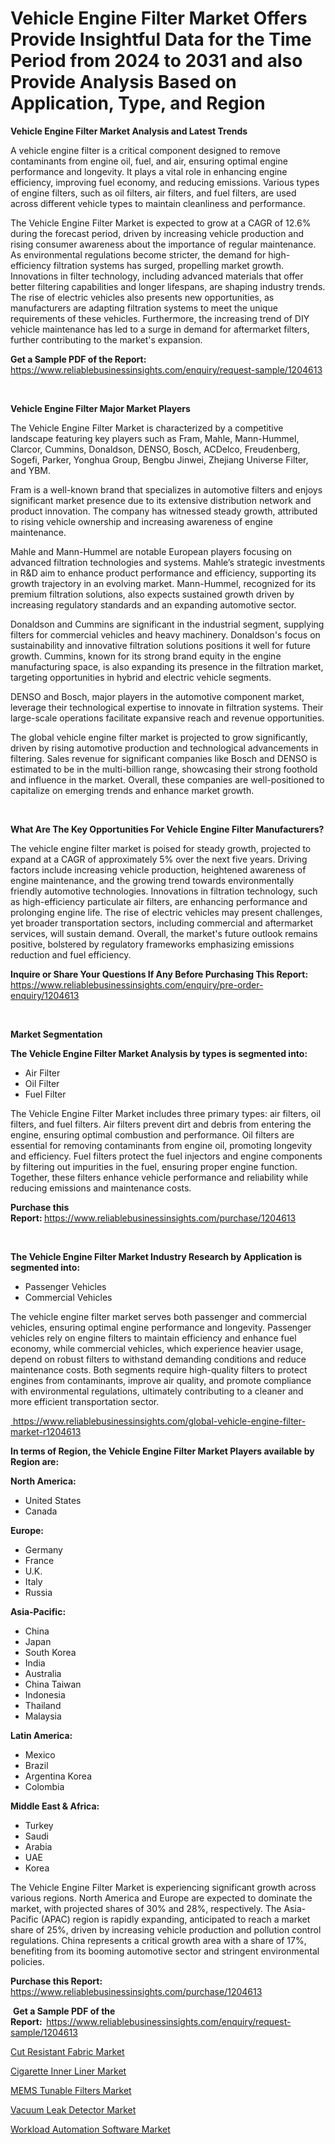 <p><h1>Vehicle Engine Filter Market Offers Provide Insightful Data for the Time Period from 2024 to 2031 and also Provide Analysis Based on Application, Type, and Region</h1></p><p><strong>Vehicle Engine Filter Market Analysis and Latest Trends</strong></p>
<p><p>A vehicle engine filter is a critical component designed to remove contaminants from engine oil, fuel, and air, ensuring optimal engine performance and longevity. It plays a vital role in enhancing engine efficiency, improving fuel economy, and reducing emissions. Various types of engine filters, such as oil filters, air filters, and fuel filters, are used across different vehicle types to maintain cleanliness and performance.</p><p>The Vehicle Engine Filter Market is expected to grow at a CAGR of 12.6% during the forecast period, driven by increasing vehicle production and rising consumer awareness about the importance of regular maintenance. As environmental regulations become stricter, the demand for high-efficiency filtration systems has surged, propelling market growth. Innovations in filter technology, including advanced materials that offer better filtering capabilities and longer lifespans, are shaping industry trends. The rise of electric vehicles also presents new opportunities, as manufacturers are adapting filtration systems to meet the unique requirements of these vehicles. Furthermore, the increasing trend of DIY vehicle maintenance has led to a surge in demand for aftermarket filters, further contributing to the market's expansion.</p></p>
<p><strong>Get a Sample PDF of the Report:&nbsp;</strong> <a href="https://www.reliablebusinessinsights.com/enquiry/request-sample/1204613?utm_campaign=1109&utm_medium=2&utm_source=Github&utm_content=ia&utm_term=19102024&utm_id=vehicle-engine-filter">https://www.reliablebusinessinsights.com/enquiry/request-sample/1204613</a></p>
<p>&nbsp;</p>
<p><strong>Vehicle Engine Filter Major Market Players</strong></p>
<p><p>The Vehicle Engine Filter Market is characterized by a competitive landscape featuring key players such as Fram, Mahle, Mann-Hummel, Clarcor, Cummins, Donaldson, DENSO, Bosch, ACDelco, Freudenberg, Sogefi, Parker, Yonghua Group, Bengbu Jinwei, Zhejiang Universe Filter, and YBM.</p><p>Fram is a well-known brand that specializes in automotive filters and enjoys significant market presence due to its extensive distribution network and product innovation. The company has witnessed steady growth, attributed to rising vehicle ownership and increasing awareness of engine maintenance.</p><p>Mahle and Mann-Hummel are notable European players focusing on advanced filtration technologies and systems. Mahle’s strategic investments in R&D aim to enhance product performance and efficiency, supporting its growth trajectory in an evolving market. Mann-Hummel, recognized for its premium filtration solutions, also expects sustained growth driven by increasing regulatory standards and an expanding automotive sector.</p><p>Donaldson and Cummins are significant in the industrial segment, supplying filters for commercial vehicles and heavy machinery. Donaldson's focus on sustainability and innovative filtration solutions positions it well for future growth. Cummins, known for its strong brand equity in the engine manufacturing space, is also expanding its presence in the filtration market, targeting opportunities in hybrid and electric vehicle segments.</p><p>DENSO and Bosch, major players in the automotive component market, leverage their technological expertise to innovate in filtration systems. Their large-scale operations facilitate expansive reach and revenue opportunities.</p><p>The global vehicle engine filter market is projected to grow significantly, driven by rising automotive production and technological advancements in filtering. Sales revenue for significant companies like Bosch and DENSO is estimated to be in the multi-billion range, showcasing their strong foothold and influence in the market. Overall, these companies are well-positioned to capitalize on emerging trends and enhance market growth.</p></p>
<p>&nbsp;</p>
<p><strong>What Are The Key Opportunities For Vehicle Engine Filter Manufacturers?</strong></p>
<p><p>The vehicle engine filter market is poised for steady growth, projected to expand at a CAGR of approximately 5% over the next five years. Driving factors include increasing vehicle production, heightened awareness of engine maintenance, and the growing trend towards environmentally friendly automotive technologies. Innovations in filtration technology, such as high-efficiency particulate air filters, are enhancing performance and prolonging engine life. The rise of electric vehicles may present challenges, yet broader transportation sectors, including commercial and aftermarket services, will sustain demand. Overall, the market's future outlook remains positive, bolstered by regulatory frameworks emphasizing emissions reduction and fuel efficiency.</p></p>
<p><strong>Inquire or Share Your Questions If Any Before Purchasing This Report:</strong> <a href="https://www.reliablebusinessinsights.com/enquiry/pre-order-enquiry/1204613?utm_campaign=1109&utm_medium=2&utm_source=Github&utm_content=ia&utm_term=19102024&utm_id=vehicle-engine-filter">https://www.reliablebusinessinsights.com/enquiry/pre-order-enquiry/1204613</a></p>
<p>&nbsp;</p>
<p><strong>Market Segmentation</strong></p>
<p><strong>The Vehicle Engine Filter Market Analysis by types is segmented into:</strong></p>
<p><ul><li>Air Filter</li><li>Oil Filter</li><li>Fuel Filter</li></ul></p>
<p><p>The Vehicle Engine Filter Market includes three primary types: air filters, oil filters, and fuel filters. Air filters prevent dirt and debris from entering the engine, ensuring optimal combustion and performance. Oil filters are essential for removing contaminants from engine oil, promoting longevity and efficiency. Fuel filters protect the fuel injectors and engine components by filtering out impurities in the fuel, ensuring proper engine function. Together, these filters enhance vehicle performance and reliability while reducing emissions and maintenance costs.</p></p>
<p><strong>Purchase this Report:&nbsp;</strong><a href="https://www.reliablebusinessinsights.com/purchase/1204613?utm_campaign=1109&utm_medium=2&utm_source=Github&utm_content=ia&utm_term=19102024&utm_id=vehicle-engine-filter">https://www.reliablebusinessinsights.com/purchase/1204613</a></p>
<p>&nbsp;</p>
<p><strong>The Vehicle Engine Filter Market Industry Research by Application is segmented into:</strong></p>
<p><ul><li>Passenger Vehicles</li><li>Commercial Vehicles</li></ul></p>
<p><p>The vehicle engine filter market serves both passenger and commercial vehicles, ensuring optimal engine performance and longevity. Passenger vehicles rely on engine filters to maintain efficiency and enhance fuel economy, while commercial vehicles, which experience heavier usage, depend on robust filters to withstand demanding conditions and reduce maintenance costs. Both segments require high-quality filters to protect engines from contaminants, improve air quality, and promote compliance with environmental regulations, ultimately contributing to a cleaner and more efficient transportation sector.</p></p>
<p><a href="https://www.reliablebusinessinsights.com/global-vehicle-engine-filter-market-r1204613?utm_campaign=1109&utm_medium=2&utm_source=Github&utm_content=ia&utm_term=19102024&utm_id=vehicle-engine-filter">&nbsp;https://www.reliablebusinessinsights.com/global-vehicle-engine-filter-market-r1204613</a></p>
<p><strong>In terms of Region, the Vehicle Engine Filter Market Players available by Region are:</strong></p>
<p>
    <p> <strong> North America: </strong>
        <ul>
            <li>United States</li>
            <li>Canada</li>
        </ul>
        </p> 
    <p> <strong> Europe: </strong>
        <ul>
            <li>Germany</li>
            <li>France</li>
            <li>U.K.</li>
            <li>Italy</li>
            <li>Russia</li>
        </ul>
        </p> 
    <p> <strong> Asia-Pacific: </strong>
        <ul>
            <li>China</li>
            <li>Japan</li>
            <li>South Korea</li>
            <li>India</li>
            <li>Australia</li>
            <li>China Taiwan</li>
            <li>Indonesia</li>
            <li>Thailand</li>
            <li>Malaysia</li>
        </ul>
        </p> 
    <p> <strong> Latin America: </strong>
        <ul>
            <li>Mexico</li>
            <li>Brazil</li>
            <li>Argentina Korea</li>
            <li>Colombia</li>
        </ul>
        </p> 
    <p> <strong> Middle East & Africa: </strong>
        <ul>
            <li>Turkey</li>
            <li>Saudi</li>
            <li>Arabia</li>
            <li>UAE</li>
            <li>Korea</li>
        </ul>
    </p>
    </p>
<p><p>The Vehicle Engine Filter Market is experiencing significant growth across various regions. North America and Europe are expected to dominate the market, with projected shares of 30% and 28%, respectively. The Asia-Pacific (APAC) region is rapidly expanding, anticipated to reach a market share of 25%, driven by increasing vehicle production and pollution control regulations. China represents a critical growth area with a share of 17%, benefiting from its booming automotive sector and stringent environmental policies.</p></p>
<p><strong>Purchase this Report: </strong><a href="https://www.reliablebusinessinsights.com/purchase/1204613?utm_campaign=1109&utm_medium=2&utm_source=Github&utm_content=ia&utm_term=19102024&utm_id=vehicle-engine-filter">https://www.reliablebusinessinsights.com/purchase/1204613</a></p>
<p>&nbsp;<strong>Get a Sample PDF of the Report:&nbsp;&nbsp;</strong><a href="https://www.reliablebusinessinsights.com/enquiry/request-sample/1204613?utm_campaign=1109&utm_medium=2&utm_source=Github&utm_content=ia&utm_term=19102024&utm_id=vehicle-engine-filter">https://www.reliablebusinessinsights.com/enquiry/request-sample/1204613</a></p>
<p><strong></strong></p>
<p><p><a href="https://medium.com/@hegwervaemeruk/global-cut-resistant-fabric-market-exploring-market-share-market-trends-and-future-growth-1e91b2c86f8a?postPublishedType=repub&utm_campaign=1109&utm_medium=2&utm_source=Github&utm_content=ia&utm_term=19102024&utm_id=vehicle-engine-filter">Cut Resistant Fabric Market</a></p><p><a href="https://github.com/seraphinaqist/Market-Research-Report-List-1/blob/main/cigarette-inner-liner-market.md?utm_campaign=1109&utm_medium=2&utm_source=Github&utm_content=ia&utm_term=19102024&utm_id=vehicle-engine-filter">Cigarette Inner Liner Market</a></p><p><a href="https://www.linkedin.com/pulse/global-mems-tunable-filters-market-analysis-trends-forecasts-2uvqf?utm_campaign=1109&utm_medium=2&utm_source=Github&utm_content=ia&utm_term=19102024&utm_id=vehicle-engine-filter">MEMS Tunable Filters Market</a></p><p><a href="https://issuu.com/reportprime-2/docs/vacuum-leak-detector-market-size-20_99d0da8c31b4f2?utm_campaign=1109&utm_medium=2&utm_source=Github&utm_content=ia&utm_term=19102024&utm_id=vehicle-engine-filter">Vacuum Leak Detector Market</a></p><p><a href="https://github.com/stumpefzclearez/Market-Research-Report-List-1/blob/main/workload-automation-software-market.md?utm_campaign=1109&utm_medium=2&utm_source=Github&utm_content=ia&utm_term=19102024&utm_id=vehicle-engine-filter">Workload Automation Software Market</a></p></p>